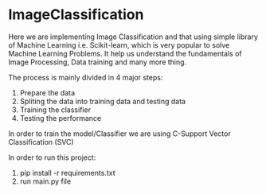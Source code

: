 # ImageClassification
Here we are implementing Image Classification and that using simple library of Machine Learning i.e. Scikit-learn, which is very popular to solve Machine Learning Problems. It help us understand the fundamentals of Image Processing, Data training and many more thing. 

The process is mainly divided in 4 major steps:
1. Prepare the data
2. Spliting the data into training data and testing data
3. Training the classifier
4. Testing the performance

In order to train the model/Classifier we are using C-Support Vector Classification (SVC)

In order to run this project:

1. pip install -r requirements.txt 
2. run main.py file
